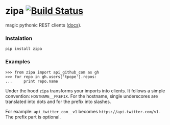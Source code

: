 zipa [![Build Status](https://api.travis-ci.org/PressLabs/zipa.svg)](https://travis-ci.org/vtemian/zipa)
====
magic pythonic REST clients ([docs](http://zipa.readthedocs.org/)).

### Instalation
``` pip install zipa ```

### Examples

```
>>> from zipa import api_github_com as gh
>>> for repo in gh.users['tpope'].repos:
...     print repo.name

```

Under the hood `zipa` transforms your imports into clients. It follows a simple
convention: `HOSTNAME__PREFIX`. For the hostname, single underscores are
translated into dots and for the prefix into slashes.

For example: `api_twitter_com__v1` becomes `https://api.twitter.com/v1`. The
prefix part is optional.
